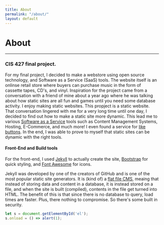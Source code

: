 ```yaml
---
title: About
permalink: "/about/"
layout: default
---
```


<h1 class="mt-3">About</h1>
<hr>

### CIS 427 final project.
For my final project, I decided to make a webstore using open source technology, and Software as a Service (SaaS) tools. The website itself is an onlinse retail store where buyers can purchase music in the form of cassette tapes, CD's, and vinyl. Inspiration for the project came from a conversation with a friend of mine about a year ago where he was talking about how static sites are all fun and games until you need some database activity. I enjoy making static websites. This propject is a static website. That conversation lingered with me for a very long time until one day, I decided to find out how to make a static site more dynamic. This lead me to various <a href='https://searchcloudcomputing.techtarget.com/definition/Software-as-a-Service'>Software as a Service</a> tools such as Content Management Systems, Hosting, E-Commerce, and much more! I even found a service for <a href='https://likebtn.com/en/'>like buttons</a>. In the end, I was able to prove to myself that static sites can be dynamic with the right tools.

#### Front-End and Build tools
For the front-end, I used <a href='https://jekyllrb.com/'>Jekyll</a> to actually create the site, <a href='https://getbootstrap.com/'>Bootstrap</a> for quick styling, and <a href='https://fontawesome.com/'>Font Awesome</a> for icons. 

Jekyll was developed by one of the creators of GitHub and is one of the most popular static site generators. It is (kind of) a <a href='https://www.cmscritic.com/flat-file-cms/'>flat file CMS</a>, meaing that instead of storing data and content in a database, it is instead stored on a file, and when the site is built (compiled), contents in the file get turned into HTML. The benefit of this is that since there is no database to query, load times are faster. Plus, there nothing to compromise. So there's some built in security. 

```javascript
let s = document.getElementById('el');
s.onload = () => alert(1);
```